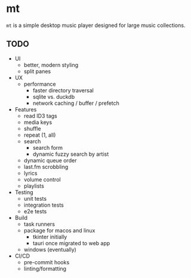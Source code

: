 # mt

`mt` is a simple desktop music player designed for large music collections.

<!-- TODO: minimum requirements -->
<!-- TODO: setup -->
<!-- TODO: dev -->
<!-- TODO: install -->

## TODO

* UI
  * better, modern styling
  * split panes
* UX
  * performance
    * faster directory traversal
    * sqlite vs. duckdb
    * network caching / buffer / prefetch
* Features 
  * read ID3 tags
  * media keys
  * shuffle
  * repeat (1, all)
  * search
    * search form
    * dynamic fuzzy search by artist
  * dynamic queue order
  * last.fm scrobbling
  * lyrics
  * volume control
  * playlists
* Testing
  * unit tests
  * integration tests
  * e2e tests
* Build
  * task runners
  * package for macos and linux
    * tkinter initially
    * tauri once migrated to web app
  * windows (eventually)
* CI/CD
  * pre-commit hooks
  * linting/formatting
